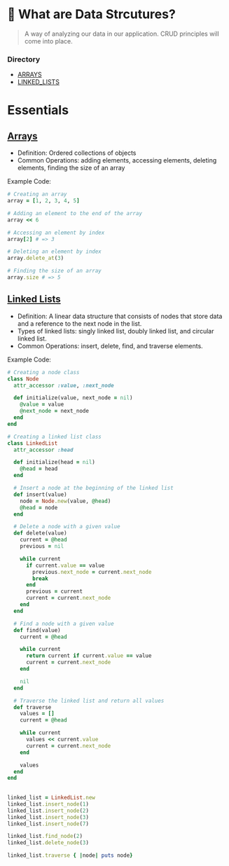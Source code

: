 # 🐬 What are Data Strcutures?
>A way of analyzing our data in our application. CRUD principles will come into place.

### Directory
- [ARRAYS](https://github.com/daniel-enqz/daniel-enqz/tree/main/PROGRAMMING_COURSE💙/🐬DATA_STRUCTURES/TREES)
- [LINKED_LISTS](https://github.com/daniel-enqz/daniel-enqz/tree/main/PROGRAMMING_COURSE💙/🐬DATA_STRUCTURES/TREES)

# Essentials

## [Arrays](https://github.com/daniel-enqz/daniel-enqz/tree/main/PROGRAMMING_COURSE💙/🐬DATA_STRUCTURES/TREES)
  - Definition: Ordered collections of objects
  - Common Operations: adding elements, accessing elements, deleting elements, finding the size of an array

Example Code: 
  ```ruby
  # Creating an array
  array = [1, 2, 3, 4, 5]

  # Adding an element to the end of the array
  array << 6

  # Accessing an element by index
  array[2] # => 3

  # Deleting an element by index
  array.delete_at(3)

  # Finding the size of an array
  array.size # => 5
  ```

## [Linked Lists](https://github.com/daniel-enqz/daniel-enqz/tree/main/PROGRAMMING_COURSE💙/🐬DATA_STRUCTURES/TREES)

  - Definition: A linear data structure that consists of nodes that store data and a reference to the next node in the list.
  - Types of linked lists: singly linked list, doubly linked list, and circular linked list.
  - Common Operations: insert, delete, find, and traverse elements.

Example Code:

```ruby
# Creating a node class
class Node
  attr_accessor :value, :next_node

  def initialize(value, next_node = nil)
    @value = value
    @next_node = next_node
  end
end

# Creating a linked list class
class LinkedList
  attr_accessor :head

  def initialize(head = nil)
    @head = head
  end

  # Insert a node at the beginning of the linked list
  def insert(value)
    node = Node.new(value, @head)
    @head = node
  end

  # Delete a node with a given value
  def delete(value)
    current = @head
    previous = nil

    while current
      if current.value == value
        previous.next_node = current.next_node
        break
      end
      previous = current
      current = current.next_node
    end
  end

  # Find a node with a given value
  def find(value)
    current = @head

    while current
      return current if current.value == value
      current = current.next_node
    end

    nil
  end

  # Traverse the linked list and return all values
  def traverse
    values = []
    current = @head

    while current
      values << current.value
      current = current.next_node
    end

    values
  end
end
   
   
linked_list = LinkedList.new
linked_list.insert_node(1)
linked_list.insert_node(2)
linked_list.insert_node(3)
linked_list.insert_node(7)

linked_list.find_node(2)
linked_list.delete_node(3)

linked_list.traverse { |node| puts node}
```




























